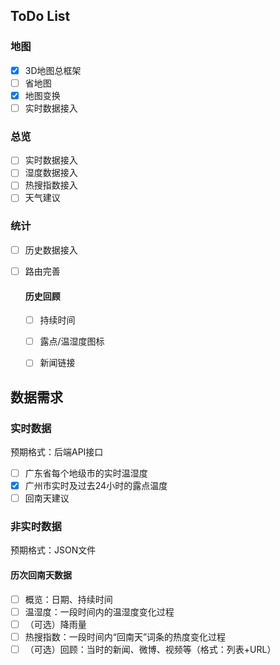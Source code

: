 ## ToDo List

### 地图

- [x] 3D地图总框架
- [ ] 省地图
- [x] 地图变换
- [ ] 实时数据接入

### 总览

- [ ] 实时数据接入
- [ ] 湿度数据接入
- [ ] 热搜指数接入
- [ ] 天气建议

### 统计

- [ ] 历史数据接入

- [ ] 路由完善

  #### 历史回顾

  - [ ] 持续时间
  - [ ] 露点/温湿度图标
  - [ ] 新闻链接



## 数据需求

### 实时数据

预期格式：后端API接口

- [ ] 广东省每个地级市的实时温湿度
- [x] 广州市实时及过去24小时的露点温度
- [ ] 回南天建议

### 非实时数据

预期格式：JSON文件

#### 历次回南天数据

- [ ] 概览：日期、持续时间
- [ ] 温湿度：一段时间内的温湿度变化过程
- [ ] （可选）降雨量
- [ ] 热搜指数：一段时间内“回南天”词条的热度变化过程
- [ ] （可选）回顾：当时的新闻、微博、视频等（格式：列表+URL）
